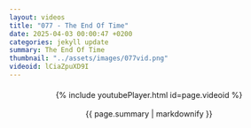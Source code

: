 ```yaml
---
layout: videos
title: "077 - The End Of Time"
date: 2025-04-03 00:00:47 +0200
categories: jekyll update
summary: The End Of Time
thumbnail: "../assets/images/077vid.png"
videoid: lCiaZpuXD9I
---
```


<div style="text-align: center; margin-top: 20px;">
  {% include youtubePlayer.html id=page.videoid %}
  <p style="margin-top: 15px; font-size: 1.2em; color: #333;">
    <p>{{ page.summary | markdownify }}</p>
  </p>
</div>
